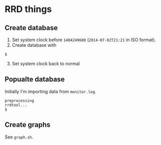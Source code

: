 # RRD things

## Create database

1. Set system clock before `1404249680` (`2014-07-02T21:21` in ISO format).
2. Create database with
   
```$ rrdtool create monitor_db.rrd --step 900 DS:bandwidth:GAUGE:3600:0:1000 DS:usercount:GAUGE:4000:0:1000 RRA:MAX:0.5:1:140160
$
```

3. Set system clock back to normal

## Popualte database

Initially I'm importing data from `monitor.log`. 

```$ python monitorparser.py 
preprocessing
rrdtool...
$
```

## Create graphs

See `graph.sh`. 